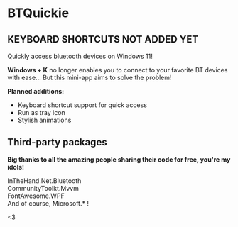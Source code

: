 # BTQuickie

## KEYBOARD SHORTCUTS NOT ADDED YET

Quickly access bluetooth devices on Windows 11!

**Windows + K** no longer enables you to connect to your favorite BT devices with ease... But this mini-app aims to solve the problem!

**Planned additions:**

- Keyboard shortcut support for quick access
- Run as tray icon
- Stylish animations

## Third-party packages

**Big thanks to all the amazing people sharing their code for free, you're my idols!**

InTheHand.Net.Bluetooth<br/>
CommunityToolkt.Mvvm<br/>
FontAwesome.WPF<br/>
And of course, Microsoft.* !

<3
